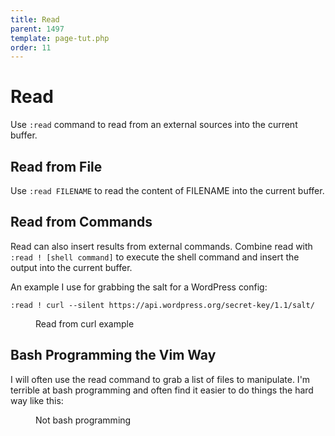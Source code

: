 ```yaml
---
title: Read
parent: 1497
template: page-tut.php
order: 11
---
```


# Read

Use `:read` command to read from an external sources into the current buffer. 

## Read from File

Use `:read FILENAME` to read the content of FILENAME into the current buffer.

## Read from Commands

Read can also insert results from external commands. Combine read with `:read ! [shell command]` to execute the shell command and insert the output into the current buffer.

An example I use for grabbing the salt for a WordPress config:

`:read ! curl --silent https://api.wordpress.org/secret-key/1.1/salt/`

<figure><asciinema-player src="/a/casts/vim/read1.cast" font-size="large" cols="58" rows="15"></asciinema-player><figcaption>Read from curl example</figcaption></figure>


## Bash Programming the Vim Way

I will often use the read command to grab a list of files to manipulate. I'm terrible at bash programming and often find it easier to do things the hard way like this:

<figure><asciinema-player src="/a/casts/vim/read2.cast" font-size="large" cols="58" rows="15"></asciinema-player><figcaption>Not bash programming</figcaption></figure>
